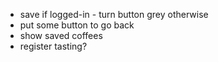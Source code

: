- save if logged-in - turn button grey otherwise
- put some button to go back
- show saved coffees
- register tasting?
